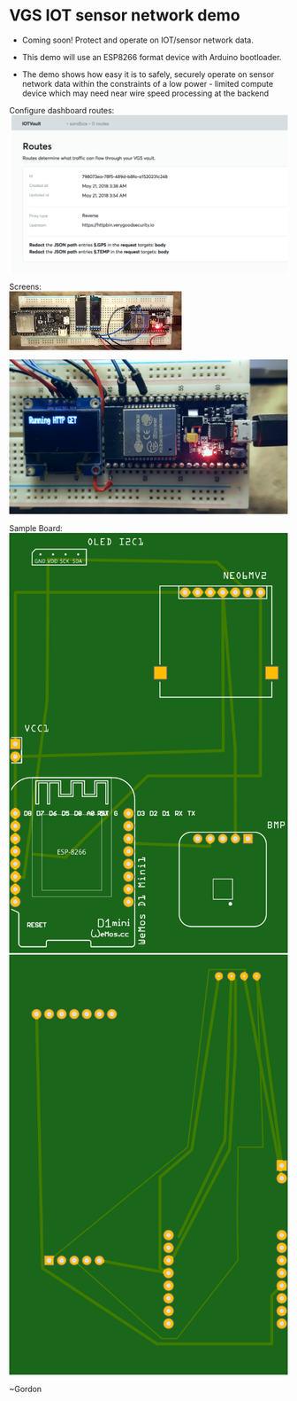 # VGS IOT sensor network demo

- Coming soon! Protect and operate on IOT/sensor network data.   
- This demo will use an ESP8266 format device with Arduino bootloader.   

- The demo shows how easy it is to safely, securely operate on sensor network data within the constraints of a low power - limited compute device which may need near wire speed processing at the backend

Configure dashboard routes:     
![esp32x2.jpg](/docs/routes.png)    

Screens:    
![esp32x2.jpg](/docs/esp32x2.jpg)    

![esp32x2.jpg](/docs/iot-sensor.jpg)    

Sample Board:    
![board1.jpg](/docs/board1.jpg)    
![board2.jpg](/docs/board2.jpg)     
     
     
~Gordon
 

